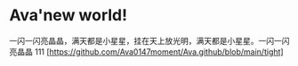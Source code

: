 # Ava'new world!
一闪一闪亮晶晶，满天都是小星星，挂在天上放光明，满天都是小星星。一闪一闪亮晶晶
111
[https://github.com/Ava0147moment/Ava.github/blob/main/tight]
